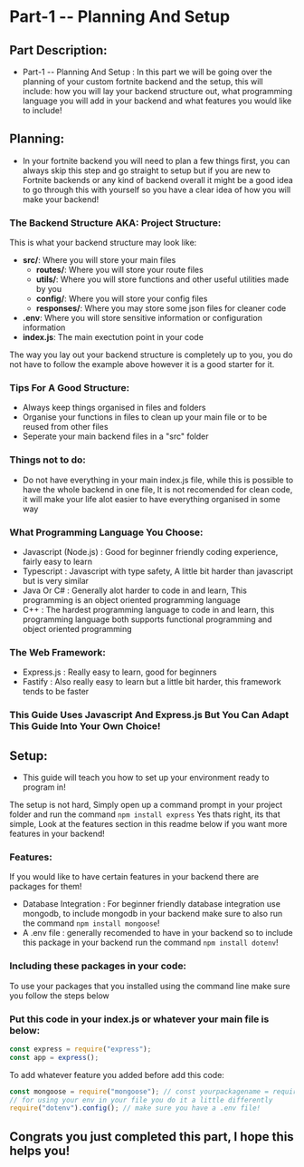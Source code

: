 # Part-1 -- Planning And Setup

## Part Description:
- Part-1 -- Planning And Setup : In this part we will be going over the planning of your custom fortnite backend and the setup, this will include: how you will lay your backend structure out, what programming language you will add in your backend and what features you would like to include!

## Planning:
- In your fortnite backend you will need to plan a few things first, you can always skip this step and go straight to setup but if you are new to Fortnite backends or any kind of backend overall it might be a good idea to go through this with yourself so you have a clear idea of how you will make your backend!

### The Backend Structure AKA: Project Structure:
This is what your backend structure may look like:
- **src/**: Where you will store your main files
    - **routes/**: Where you will store your route files
    - **utils/**: Where you will store functions and other useful utilities made by you
    - **config/**: Where you will store your config files
    - **responses/**: Where you may store some json files for cleaner code
- **.env**: Where you will store sensitive information or configuration information
- **index.js**: The main exectution point in your code

The way you lay out your backend structure is completely up to you, you do not have to follow the example above however it is a good starter for it.

### Tips For A Good Structure:
- Always keep things organised in files and folders
- Organise your functions in files to clean up your main file or to be reused from other files
- Seperate your main backend files in a "src" folder
### Things not to do:
- Do not have everything in your main index.js file, while this is possible to have the whole backend in one file, It is not recomended for clean code, it will make your life alot easier to have everything organised in some way

### What Programming Language You Choose:
- Javascript (Node.js) : Good for beginner friendly coding experience, fairly easy to learn
- Typescript : Javascript with type safety, A little bit harder than javascript but is very similar
- Java Or C# : Generally alot harder to code in and learn, This programming is an object oriented programming language
- C++ : The hardest programming language to code in and learn, this programming language both supports functional programming and object oriented programming

### The Web Framework:
- Express.js : Really easy to learn, good for beginners
- Fastify : Also really easy to learn but a little bit harder, this framework tends to be faster

### This Guide Uses Javascript And Express.js But You Can Adapt This Guide Into Your Own Choice!

## Setup:
- This guide will teach you how to set up your environment ready to program in!

The setup is not hard, Simply open up a command prompt in your project folder and run the command ```npm install express``` Yes thats right, its that simple, Look at the features section in this readme below if you want more features in your backend!

### Features:
If you would like to have certain features in your backend there are packages for them!

- Database Integration : For beginner friendly database integration use mongodb, to include mongodb in your backend make sure to also run the command ```npm install mongoose```!
- A .env file : generally recomended to have in your backend so to include this package in your backend run the command ```npm install dotenv```!

### Including these packages in your code:
To use your packages that you installed using the command line make sure you follow the steps below

### Put this code in your index.js or whatever your main file is below:
```javascript
const express = require("express");
const app = express();
```
To add whatever feature you added before add this code:
```javascript
const mongoose = require("mongoose"); // const yourpackagename = require("yourpackagename");
// for using your env in your file you do it a little differently
require("dotenv").config(); // make sure you have a .env file!
```

## Congrats you just completed this part, I hope this helps you!